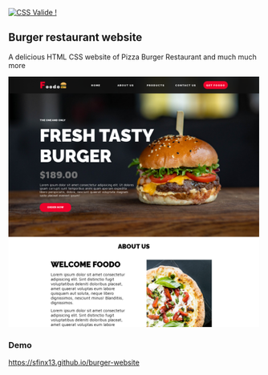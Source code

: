 <p>
    <a href="#">
        <img style="border:0;width:88px;height:31px"
            src="http://jigsaw.w3.org/css-validator/images/vcss"
            alt="CSS Valide !" />
    </a>
</p>

## Burger restaurant website

A delicious HTML CSS website of Pizza Burger Restaurant and much much more

<img src="images/screenshot.png" alt="Screenshot portfolio website" width="500">

### Demo

https://sfinx13.github.io/burger-website

